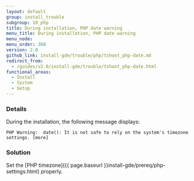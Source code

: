 ```yaml
---
layout: default
group: install_trouble
subgroup: 10_php
title: During installation, PHP date warning
menu_title: During installation, PHP date warning
menu_node:
menu_order: 360
version: 2.0
github_link: install-gde/trouble/php/tshoot_php-date.md
redirect_from:
  - /guides/v2.0/install-gde/trouble/tshoot_php-date.html
functional_areas:
  - Install
  - System
  - Setup
---
```


### Details

During the installation, the following message displays: 

	PHP Warning:  date(): It is not safe to rely on the system's timezone settings. [more]

### Solution

Set the [PHP timezone]({{ page.baseurl }}install-gde/prereq/php-settings.html) properly.

